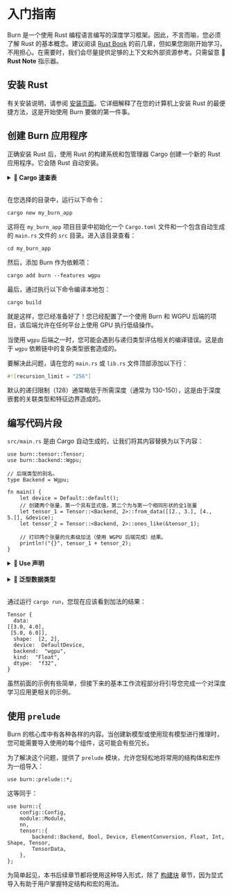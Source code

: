 # 入门指南

Burn 是一个使用 Rust 编程语言编写的深度学习框架。因此，不言而喻，您必须了解 Rust 的基本概念。建议阅读 [Rust Book](https://doc.rust-lang.org/book/) 的前几章，但如果您刚刚开始学习，不用担心。在需要时，我们会尽量提供足够的上下文和外部资源参考。只需留意 **🦀 Rust Note** 指示器。

## 安装 Rust

有关安装说明，请参阅 [安装页面](https://doc.rust-lang.org/book/ch01-01-installation.html)。它详细解释了在您的计算机上安装 Rust 的最便捷方法，这是开始使用 Burn 要做的第一件事。

## 创建 Burn 应用程序

正确安装 Rust 后，使用 Rust 的构建系统和包管理器 Cargo 创建一个新的 Rust 应用程序。它会随 Rust 自动安装。

<details>
<summary><strong>🦀 Cargo 速查表</strong></summary>

[Cargo](https://doc.rust-lang.org/cargo/) 是一个非常有用的工具来管理 Rust 项目，因为它处理许多任务。更准确地说，它用于编译您的代码，下载您的代码所依赖的库/包，并构建这些库。

以下是您在本指南中可能使用的主要 `cargo` 命令的速查表。

| 命令                | 描述                                                                                      |
| ------------------- | ----------------------------------------------------------------------------------------- |
| `cargo new` _path_  | 在给定目录中创建一个新的 Cargo 包。                                                        |
| `cargo add` _crate_ | 向 Cargo.toml 配置文件添加依赖项。                                                         |
| `cargo build`       | 编译本地包及其所有依赖项（在调试模式下，使用 `-r` 表示发布模式）。                          |
| `cargo check`       | 检查本地包的编译错误（速度更快）。                                                         |
| `cargo run`         | 运行本地包的二进制文件。                                                                   |

更多信息，请查看 Rust Book 中的 [Hello, Cargo!](https://doc.rust-lang.org/book/ch01-03-hello-cargo.html)。

</details><br>

在您选择的目录中，运行以下命令：

```console
cargo new my_burn_app
```

这将在 `my_burn_app` 项目目录中初始化一个 `Cargo.toml` 文件和一个包含自动生成的 `main.rs` 文件的 `src` 目录。进入该目录查看：

```console
cd my_burn_app
```

然后，添加 Burn 作为依赖项：

```console
cargo add burn --features wgpu
```

最后，通过执行以下命令编译本地包：

```console
cargo build
```

就是这样，您已经准备好了！您已经配置了一个使用 Burn 和 WGPU 后端的项目，该后端允许在任何平台上使用 GPU 执行低级操作。

<div class="warning">

当使用 `wgpu` 后端之一时，您可能会遇到与递归类型评估相关的编译错误。这是由于 `wgpu` 依赖链中的复杂类型嵌套造成的。

要解决此问题，请在您的 `main.rs` 或 `lib.rs` 文件顶部添加以下行：

```rust
#![recursion_limit = "256"]
```

默认的递归限制（128）通常略低于所需深度（通常为 130-150），这是由于深度嵌套的关联类型和特征边界造成的。

</div>

## 编写代码片段

`src/main.rs` 是由 Cargo 自动生成的，让我们将其内容替换为以下内容：

```rust, ignore
use burn::tensor::Tensor;
use burn::backend::Wgpu;

// 后端类型的别名。
type Backend = Wgpu;

fn main() {
    let device = Default::default();
    // 创建两个张量，第一个具有显式值，第二个为与第一个相同形状的全1张量
    let tensor_1 = Tensor::<Backend, 2>::from_data([[2., 3.], [4., 5.]], &device);
    let tensor_2 = Tensor::<Backend, 2>::ones_like(&tensor_1);

    // 打印两个张量的元素级加法（使用 WGPU 后端完成）结果。
    println!("{}", tensor_1 + tensor_2);
}
```

<details>
<summary><strong>🦀 Use 声明</strong></summary>

要将 Burn 模块或项目引入作用域，需要添加 `use` 声明。

在上面的示例中，我们想将 `Tensor` 结构体和 `Wgpu` 后端引入作用域：

```rust, ignore
use burn::tensor::Tensor;
use burn::backend::Wgpu;
```

在这个例子中这很容易理解。但是，同样的声明可以写成一种快捷方式，同时绑定具有共同前缀的多个路径：

```rust, ignore
use burn::{tensor::Tensor, backend::Wgpu};
```

在这个例子中，共同前缀很短，而且只有两个项目要绑定到本地。因此，使用两个 `use` 声明的第一种用法可能更受欢迎。但要知道这两个例子都是有效的。有关 `use` 关键字的更多详细信息，请查看 Rust Book 中的 [这一部分](https://doc.rust-lang.org/book/ch07-04-bringing-paths-into-scope-with-the-use-keyword.html) 或 [Rust 参考手册](https://doc.rust-lang.org/reference/items/use-declarations.html)。

</details><br>

<details>
<summary><strong>🦀 泛型数据类型</strong></summary>

如果您是 Rust 新手，您可能想知道为什么我们必须使用 `Tensor::<Backend, 2>::...`。这是因为 `Tensor` 结构体在多个具体数据类型上是 [泛型](https://doc.rust-lang.org/book/ch10-01-syntax.html) 的。更具体地说，`Tensor` 可以使用三个泛型参数定义：后端、维度数（秩）和数据类型（默认为 `Float`）。在这里，我们只指定后端和维度数，因为默认使用 `Float` 张量。有关 `Tensor` 结构体的更多详细信息，请查看 [这一部分](./building-blocks/tensor.md)。

大多数情况下涉及泛型时，编译器可以自动推断泛型参数。在这种情况下，编译器需要一点帮助。这通常可以通过两种方式之一完成：提供类型注解或通过 _turbofish_ `::<>` 语法绑定泛型参数。在上面的示例中，我们使用了所谓的 _turbofish_ 语法，但我们也可以使用类型注解代替，如下所示：

```rust, ignore
let tensor_1: Tensor<Backend, 2> = Tensor::from_data([[2., 3.], [4., 5.]]);
let tensor_2 = Tensor::ones_like(&tensor_1);
```

您可能注意到我们只为第一个张量提供了类型注解，但这个示例仍然有效。那是因为编译器（正确地）推断出 `tensor_2` 具有相同的泛型参数。在原始示例中也可以这样做，但为两者指定参数更加明确。

</details><br>

通过运行 `cargo run`，您现在应该看到加法的结果：

```console
Tensor {
  data:
[[3.0, 4.0],
 [5.0, 6.0]],
  shape:  [2, 2],
  device:  DefaultDevice,
  backend:  "wgpu",
  kind:  "Float",
  dtype:  "f32",
}
```

虽然前面的示例有些简单，但接下来的基本工作流程部分将引导您完成一个对深度学习应用更相关的示例。

## 使用 `prelude`

Burn 的核心库中有各种各样的内容。当创建新模型或使用现有模型进行推理时，您可能需要导入使用的每个组件，这可能会有些冗长。

为了解决这个问题，提供了 `prelude` 模块，允许您轻松地将常用的结构体和宏作为一组导入：

```rust, ignore
use burn::prelude::*;
```

这等同于：

```rust, ignore
use burn::{
    config::Config,
    module::Module,
    nn,
    tensor::{
        backend::Backend, Bool, Device, ElementConversion, Float, Int, Shape, Tensor,
        TensorData,
    },
};
```

<div class="warning">

为简单起见，本书后续章节都将使用这种导入形式，除了 [构建块](./building-blocks) 章节，因为显式导入有助于用户掌握特定结构和宏的用法。

</div>